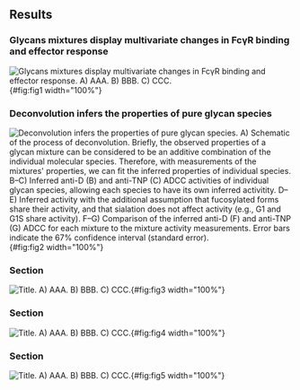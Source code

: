 ## Results


### Glycans mixtures display multivariate changes in FcγR binding and effector response

![**Glycans mixtures display multivariate changes in FcγR binding and effector response.** A) AAA. B) BBB. C) CCC.](figure1.svg "Figure 1"){#fig:fig1 width="100%"}

### Deconvolution infers the properties of pure glycan species

![**Deconvolution infers the properties of pure glycan species.** A) Schematic of the process of deconvolution. Briefly, the observed properties of a glycan mixture can be considered to be an additive combination of the individual molecular species. Therefore, with measurements of the mixtures' properties, we can fit the inferred properties of individual species. B–C) Inferred anti-D (B) and anti-TNP (C) ADCC activities of individual glycan species, allowing each species to have its own inferred activitity. D–E) Inferred activity with the additional assumption that fucosylated forms share their activity, and that sialation does not affect activity (e.g., G1 and G1S share activity). F–G) Comparison of the inferred anti-D (F) and anti-TNP (G) ADCC for each mixture to the mixture activity measurements. Error bars indicate the 67% confidence interval (standard error).](figure2.svg "Figure 2"){#fig:fig2 width="100%"}

### Section

![**Title.** A) AAA. B) BBB. C) CCC.](figure3.svg "Figure 3"){#fig:fig3 width="100%"}

### Section

![**Title.** A) AAA. B) BBB. C) CCC.](figure4.svg "Figure 4"){#fig:fig4 width="100%"}

### Section

![**Title.** A) AAA. B) BBB. C) CCC.](figure5.svg "Figure 5"){#fig:fig5 width="100%"}
